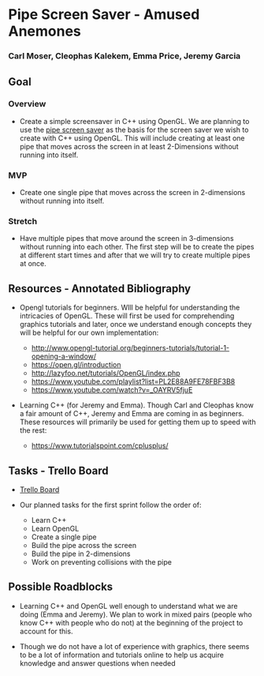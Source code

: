 # Pipe Screen Saver - Amused Anemones

### Carl Moser, Cleophas Kalekem, Emma Price, Jeremy Garcia

## Goal

### Overview
- Create a simple screensaver in C++ using OpenGL. We are planning to use the [pipe screen saver](https://www.youtube.com/watch?v=Uzx9ArZ7MUU) as the basis for the screen saver we wish to create with C++ using OpenGL. This will include creating at least one pipe that moves across the screen in at least 2-Dimensions without running into itself.

### MVP
- Create one single pipe that moves across the screen in 2-dimensions without running into itself.

### Stretch
- Have multiple pipes that move around the screen in 3-dimensions without running into each other. The first step will be to create the pipes at different start times and after that we will try to create multiple pipes at once.

## Resources - Annotated Bibliography
- Opengl tutorials for beginners. WIll be helpful for understanding the intricacies of OpenGL. These will first be used for comprehending graphics tutorials and later, once we understand enough concepts they will be helpful for our own implementation: 
  - http://www.opengl-tutorial.org/beginners-tutorials/tutorial-1-opening-a-window/
  - https://open.gl/introduction
  - http://lazyfoo.net/tutorials/OpenGL/index.php 
  - https://www.youtube.com/playlist?list=PL2E88A9FE78FBF3B8
  - https://www.youtube.com/watch?v=_OAYRV5fjuE

- Learning C++ (for Jeremy and Emma). Though Carl and Cleophas know a fair amount of C++, Jeremy and Emma are coming in as beginners. These resources will primarily be used for getting them up to speed with the rest:
  - https://www.tutorialspoint.com/cplusplus/


## Tasks - Trello Board

- [Trello Board](https://trello.com/b/KTYQjMuP/softsys17-amused-anemone)

- Our planned tasks for the first sprint follow the order of:
   - Learn C++
   - Learn OpenGL
   - Create a single pipe
   - Build the pipe across the screen
   - Build the pipe in 2-dimensions
   - Work on preventing collisions with the pipe

## Possible Roadblocks

- Learning C++ and OpenGL well enough to understand what we are doing (Emma and Jeremy). We plan to work in mixed pairs (people who know C++ with people who do not) at the beginning of the project to account for this.

- Though we do not have a lot of experience with graphics, there seems to be a lot of information and tutorials online to help us acquire knowledge and answer questions when needed
